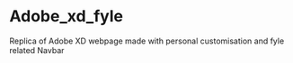 # Adobe_xd_fyle
Replica of Adobe XD webpage made with personal customisation and fyle related Navbar

